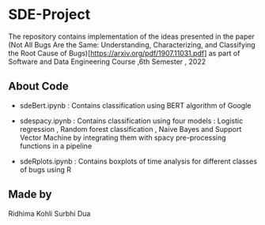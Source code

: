 # SDE-Project

The repository contains implementation of the ideas presented in the paper (Not All Bugs Are the Same:
Understanding, Characterizing, and Classifying the Root Cause of Bugs)[https://arxiv.org/pdf/1907.11031.pdf] as part of Software and Data Engineering Course ,6th Semester , 2022

## About Code

- sdeBert.ipynb : Contains classification using BERT algorithm of Google

- sdespacy.ipynb : Contains classification using four models : Logistic regression , Random forest classification , Naive Bayes and Support Vector Machine by integrating them with spacy pre-processing functions in a pipeline

- sdeRplots.ipynb : Contains boxplots of time analysis for different classes of bugs using R

## Made by 

Ridhima Kohli
Surbhi Dua

